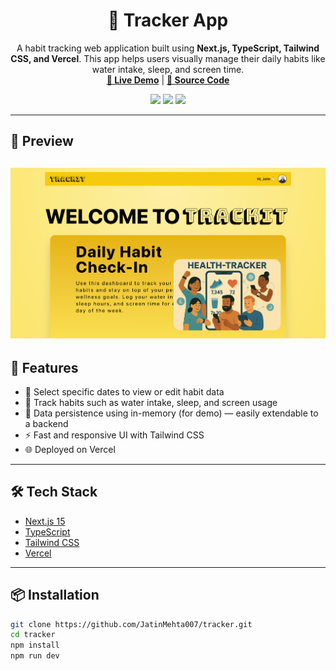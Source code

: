 
<h1 align="center">🧭 Tracker App</h1>

<p align="center">A habit tracking web application built using <strong>Next.js, TypeScript, Tailwind CSS, and Vercel</strong>. This app helps users visually manage their daily habits like water intake, sleep, and screen time.
  <br />
  <a href="https://tracker-six-gilt.vercel.app"><strong>🔗 Live Demo</strong></a> |
  <a href="https://github.com/JatinMehta007/tracker"><strong>🧠 Source Code</strong></a>
</p>

<p align="center">
  <img src="https://img.shields.io/github/license/JatinMehta007/tracker" />
  <img src="https://img.shields.io/github/stars/JatinMehta007/tracker?style=social" />
  <img src="https://img.shields.io/github/forks/JatinMehta007/tracker?style=social" />
</p>

---

## 📸 Preview

![Dashboard Screenshot](./public/images/dash.png) 
---
## 🚀 Features

- 📅 Select specific dates to view or edit habit data
- 🧪 Track habits such as water intake, sleep, and screen usage
- 💾 Data persistence using in-memory (for demo) — easily extendable to a backend
- ⚡ Fast and responsive UI with Tailwind CSS
- 🌐 Deployed on Vercel

---

## 🛠️ Tech Stack

- [Next.js 15](https://nextjs.org/)
- [TypeScript](https://www.typescriptlang.org/)
- [Tailwind CSS](https://tailwindcss.com/)
- [Vercel](https://vercel.com)

---

## 📦 Installation

```bash
git clone https://github.com/JatinMehta007/tracker.git
cd tracker
npm install
npm run dev
